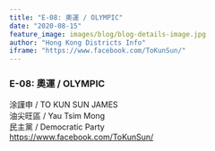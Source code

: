 ```yaml
---
title: "E-08: 奧運 / OLYMPIC"
date: "2020-08-15"
feature_image: images/blog/blog-details-image.jpg
author: "Hong Kong Districts Info"
iframe: "https://www.facebook.com/ToKunSun/"
---
```


### E-08: 奧運 / OLYMPIC  
涂謹申 / TO KUN SUN JAMES  
油尖旺區 / Yau Tsim Mong  
民主黨 / Democratic Party  
https://www.facebook.com/ToKunSun/
